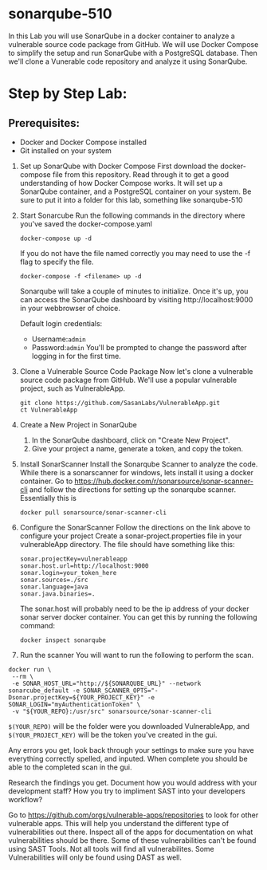 # sonarqube-510
In this Lab you will use SonarQube in a docker container to analyze a vulnerable source code package from GitHub.  We will use Docker Compose to simplify the setup and run SonarQube with a PostgreSQL database.  Then we'll clone a Vunerable code repository and analyze it using SonarQube.

# Step by Step Lab:
## Prerequisites:
* Docker and Docker Compose installed
* Git installed on your system

1. Set up SonarQube with Docker Compose
   First download the docker-compose file from this repository.  Read through it to get a good understanding of how Docker Compose works.  It will set up a SonarQube container, and a PostgreSQL container on your system.  Be sure to put it into a folder for this lab, something like sonarqube-510
2. Start Sonarcube
   Run the following commands in the directory where you've saved the docker-compose.yaml

   
   ```
   docker-compose up -d
   ```

   If you do not have the file named correctly you may need to use the -f flag to specify the file.

   ```
   docker-compose -f <filename> up -d
   ```

   Sonarqube will take a couple of minutes to initialize.  Once it's up, you can access the SonarQube dashboard by visiting http://localhost:9000 in your webbrowser of choice.

   Default login credentials:
   * Username:```admin```
   * Password:```admin```
   You'll be prompted to change the password after logging in for the first time.
3. Clone a Vulnerable Source Code Package
   Now let's clone a vulnerable source code package from GitHub.  We'll use a popular vulnerable project, such as VulnerableApp.
   ```
   git clone https://github.com/SasanLabs/VulnerableApp.git
   ct VulnerableApp
   ```
4. Create a New Project in SonarQube
   1. In the SonarQube dashboard, click on "Create New Project".
   2. Give your project a name, generate a token, and copy the token.
5. Install SonarScanner
   Install the Sonarqube Scanner to analyze the code.  While there is a sonarscanner for windows, lets install it using a docker container.  Go to https://hub.docker.com/r/sonarsource/sonar-scanner-cli and follow the directions for setting up the sonarqube scanner.
   Essentially this is
   ```
   docker pull sonarsource/sonar-scanner-cli
   ```

7. Configure the SonarScanner
   Follow the directions on the link above to configure your project
   Create a sonar-project.properties file in your vulnerableApp directory.  The file should have something like this:

   ```
   sonar.projectKey=vulnerableapp
   sonar.host.url=http://localhost:9000
   sonar.login=your_token_here
   sonar.sources=./src
   sonar.language=java
   sonar.java.binaries=.

   ```
   The sonar.host will probably need to be the ip address of your docker sonar server docker container.  You can get this by running the following command:
   ```
   docker inspect sonarqube
   ```
8.  Run the scanner
   You will want to run the following to perform the scan.
   ```
   docker run \
    --rm \
    -e SONAR_HOST_URL="http://${SONARQUBE_URL}" --network sonarcube_default -e SONAR_SCANNER_OPTS="-Dsonar.projectKey=${YOUR_PROJECT_KEY}" -e SONAR_LOGIN="myAuthenticationToken" \
    -v "${YOUR_REPO}:/usr/src" sonarsource/sonar-scanner-cli
   ```
   ```$(YOUR_REPO)``` will be the folder were you downloaded VulnerableApp, and ```$(YOUR_PROJECT_KEY)``` will be the token  you've created in the gui.

   Any errors you get, look back through your settings to make sure you have everything correctly spelled, and inputed.  When complete you should be able to the completed scan in the gui.

   Research the findings you get.  Document how you would address with your development staff?  How you try to impliment SAST into your developers workflow?

   Go to https://github.com/orgs/vulnerable-apps/repositories to look for other vulnerable apps.  This will help you understand the different type of vulnerabilities out there.  Inspect all of the apps for documentation on what vulnerabilities should be there.  Some of these vulnerabilities can't be found using SAST Tools.  Not all tools will find all vulnerabilites.  Some Vulnerabilities will only be found using DAST as well.
   
